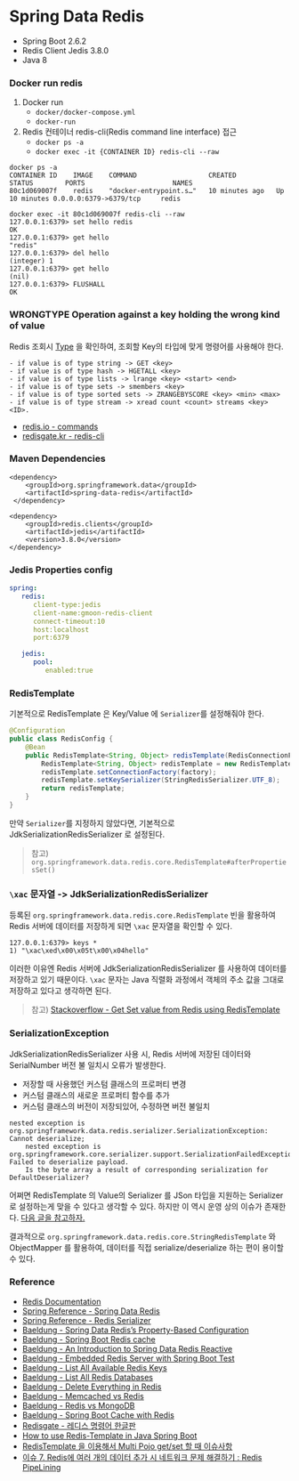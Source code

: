 # Spring Data Redis

- Spring Boot 2.6.2
- Redis Client Jedis 3.8.0
- Java 8

### Docker run redis

1. Docker run
   - `docker/docker-compose.yml`
   - `docker-run`
2. Redis 컨테이너 redis-cli(Redis command line interface) 접근
   - `docker ps -a`
   - `docker exec -it {CONTAINER ID} redis-cli --raw`

``` text
docker ps -a
CONTAINER ID    IMAGE    COMMAND                  CREATED          STATUS        PORTS                      NAMES
80c1d069007f    redis    "docker-entrypoint.s…"   10 minutes ago   Up 10 minutes 0.0.0.0:6379->6379/tcp     redis

docker exec -it 80c1d069007f redis-cli --raw
127.0.0.1:6379> set hello redis
OK
127.0.0.1:6379> get hello
"redis"
127.0.0.1:6379> del hello
(integer) 1
127.0.0.1:6379> get hello
(nil)
127.0.0.1:6379> FLUSHALL
OK
```

### WRONGTYPE Operation against a key holding the wrong kind of value

Redis 조회시 [Type](https://redis.io/commands/type) 을 확인하여, 조회할 Key의 타입에 맞게 명령어를 사용해야 한다.

```text
- if value is of type string -> GET <key>
- if value is of type hash -> HGETALL <key>
- if value is of type lists -> lrange <key> <start> <end>
- if value is of type sets -> smembers <key>
- if value is of type sorted sets -> ZRANGEBYSCORE <key> <min> <max>
- if value is of type stream -> xread count <count> streams <key> <ID>.
```

- [redis.io - commands](https://redis.io/commands)
- [redisgate.kr - redis-cli](http://redisgate.kr/redis/server/redis-cli.php)

### Maven Dependencies

```text
<dependency>
    <groupId>org.springframework.data</groupId>
    <artifactId>spring-data-redis</artifactId>
 </dependency>

<dependency>
    <groupId>redis.clients</groupId>
    <artifactId>jedis</artifactId>
    <version>3.8.0</version>
</dependency>
```

### Jedis Properties config

```yaml
spring:
   redis:
      client-type:jedis
      client-name:gmoon-redis-client
      connect-timeout:10
      host:localhost
      port:6379

   jedis:
      pool:
         enabled:true
```

### RedisTemplate

기본적으로 RedisTemplate 은 Key/Value 에 `Serializer`를 설정해줘야 한다.

```java
@Configuration
public class RedisConfig {
	@Bean
	public RedisTemplate<String, Object> redisTemplate(RedisConnectionFactory factory) { 
		RedisTemplate<String, Object> redisTemplate = new RedisTemplate<>();
		redisTemplate.setConnectionFactory(factory);
		redisTemplate.setKeySerializer(StringRedisSerializer.UTF_8);
		return redisTemplate;
	}
}
```

만약 `Serializer`를 지정하지 않았다면, 기본적으로 JdkSerializationRedisSerializer 로 설정된다.

> 참고) `org.springframework.data.redis.core.RedisTemplate#afterPropertiesSet()`

### `\xac` 문자열 -> JdkSerializationRedisSerializer

등록된 `org.springframework.data.redis.core.RedisTemplate` 빈을 활용하여 Redis 서버에 데이터를 저장하게 되면 `\xac` 문자열을 확인할 수 있다.

```text
127.0.0.1:6379> keys *
1) "\xac\xed\x00\x05t\x00\x04hello"
```

이러한 이유엔 Redis 서버에 JdkSerializationRedisSerializer 를 사용하여 데이터를 저장하고 있기 때문이다. `\xac` 문자는 Java 직렬화 과정에서 객체의 주소 값을 그대로 저장하고 있다고 생각하면 된다.

> 참고) [Stackoverflow - Get Set value from Redis using RedisTemplate](https://stackoverflow.com/questions/31608394/get-set-value-from-redis-using-redistemplate)

### SerializationException

JdkSerializationRedisSerializer 사용 시, Redis 서버에 저장된 데이터와 SerialNumber 버전 불 일치시 오류가 발생한다.

- 저장할 때 사용했던 커스텀 클래스의 프로퍼티 변경
- 커스텀 클래스의 새로운 프로퍼티 함수를 추가
- 커스텀 클래스의 버전이 저장되있어, 수정하면 버전 불일치

```
nested exception is org.springframework.data.redis.serializer.SerializationException: Cannot deserialize; 
    nested exception is org.springframework.core.serializer.support.SerializationFailedException: Failed to deserialize payload. 
    Is the byte array a result of corresponding serialization for DefaultDeserializer?
```

어쩌면 RedisTemplate 의 Value의 Serializer 를 JSon 타입을 지원하는 Serializer로 설정하는게 맞을 수 있다고 생각할 수 있다. 하지만 이 역시 운영 상의 이슈가 존재한다. [다음 글을 참고하자.](https://mongsil-jeong.tistory.com/25)

결과적으로 `org.springframework.data.redis.core.StringRedisTemplate` 와 ObjectMapper 를 활용하여, 데이터를 직접 serialize/deserialize 하는 편이 용이할 수 있다.

### Reference

- [Redis Documentation](https://redis.io/documentation)
- [Spring Reference - Spring Data Redis](https://docs.spring.io/spring-data/data-redis/docs/current/reference/html/#reference)
- [Spring Reference - Redis Serializer](https://docs.spring.io/spring-data/redis/docs/current/reference/html/#redis:serializer)
- [Baeldung - Spring Data Redis’s Property-Based Configuration](https://www.baeldung.com/spring-data-redis-properties)
- [Baeldung - Spring Boot Redis cache](https://www.baeldung.com/spring-boot-redis-cache)
- [Baeldung - An Introduction to Spring Data Redis Reactive](https://www.baeldung.com/spring-data-redis-reactive)
- [Baeldung - Embedded Redis Server with Spring Boot Test](https://www.baeldung.com/spring-embedded-redis)
- [Baeldung - List All Available Redis Keys](https://www.baeldung.com/redis-list-available-keys)
- [Baeldung - List All Redis Databases](https://www.baeldung.com/redis-list-all-databases)
- [Baeldung - Delete Everything in Redis](https://www.baeldung.com/redis-delete-data)
- [Baeldung - Memcached vs Redis](https://www.baeldung.com/memcached-vs-redis)
- [Baeldung - Redis vs MongoDB](https://www.baeldung.com/java-redis-mongodb)
- [Baeldung - Spring Boot Cache with Redis](https://www.baeldung.com/spring-boot-redis-cache)
- [Redisgate - 레디스 명령어 한글판](http://redisgate.com/redis/command/commands.php)
- [How to use Redis-Template in Java Spring Boot](https://medium.com/@hulunhao/how-to-use-redis-template-in-java-spring-boot-647a7eb8f8cc)
- [RedisTemplate 을 이용해서 Multi Pojo get/set 할 때 이슈사항](https://mongsil-jeong.tistory.com/25)
- [이슈 7. Redis에 여러 개의 데이터 추가 시 네트워크 문제 해결하기 : Redis PipeLining](https://velog.io/@meme2367/MindDiary-%EC%9D%B4%EC%8A%88-7.-Redis%EC%97%90-%EC%97%AC%EB%9F%AC-%EA%B0%9C%EC%9D%98-%EB%8D%B0%EC%9D%B4%ED%84%B0-%EC%B6%94%EA%B0%80-%EC%8B%9C-%EB%84%A4%ED%8A%B8%EC%9B%8C%ED%81%AC-%EB%AC%B8%EC%A0%9C-%ED%95%B4%EA%B2%B0%ED%95%98%EA%B8%B0-Redis-PipeLining)
